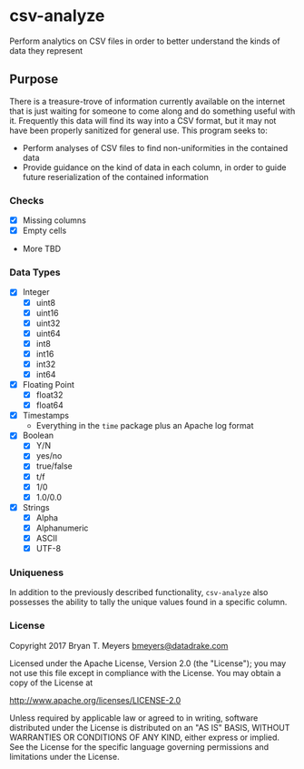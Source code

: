# csv-analyze
Perform analytics on CSV files in order to better understand the kinds of data they represent

## Purpose
There is a treasure-trove of information currently available on the internet that is just
waiting for someone to come along and do something useful with it. Frequently this data will
find its way into a CSV format, but it may not have been properly sanitized for general use.
This program seeks to:

  * Perform analyses of CSV files to find non-uniformities in the contained data
  * Provide guidance on the kind of data in each column, in order to guide future
    reserialization of the contained information

### Checks

  - [x] Missing columns
  - [x] Empty cells
  - More TBD

### Data Types

  - [x] Integer
    - [x] uint8
    - [x] uint16
    - [x] uint32
    - [x] uint64
    - [x] int8
    - [x] int16
    - [x] int32
    - [x] int64
  - [x] Floating Point
    - [x] float32
    - [x] float64
  - [x] Timestamps
    - Everything in the `time` package plus an Apache log format
  - [x] Boolean
    - [x] Y/N
    - [x] yes/no
    - [x] true/false
    - [x] t/f
    - [x] 1/0
    - [x] 1.0/0.0
  - [x] Strings
    - [x] Alpha
    - [x] Alphanumeric
    - [x] ASCII
    - [x] UTF-8

### Uniqueness
In addition to the previously described functionality, `csv-analyze` 
also possesses the ability to tally the unique values found in a
specific column.

### License
Copyright 2017 Bryan T. Meyers <bmeyers@datadrake.com>

Licensed under the Apache License, Version 2.0 (the "License");
you may not use this file except in compliance with the License.
You may obtain a copy of the License at

http://www.apache.org/licenses/LICENSE-2.0

Unless required by applicable law or agreed to in writing, software
distributed under the License is distributed on an "AS IS" BASIS,
WITHOUT WARRANTIES OR CONDITIONS OF ANY KIND, either express or implied.
See the License for the specific language governing permissions and
limitations under the License.

